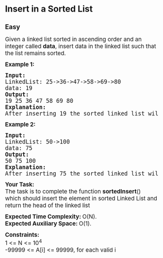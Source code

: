 # Insert in a Sorted List
## Easy
<div class="problems_problem_content__Xm_eO"><p><span style="font-size: 14pt;">Given a linked list sorted in ascending order and an integer called <strong>data</strong>, insert&nbsp;data in the linked list such that the list remains sorted.</span></p>
<p><span style="font-size: 14pt;"><strong>Example 1:</strong></span></p>
<pre style="position: relative;"><span style="font-size: 14pt;"><strong>Input:
</strong>LinkedList: 25-&gt;36-&gt;47-&gt;58-&gt;69-&gt;80
data: 19
<strong>Output: <br></strong>19 25 36 47 58 69 80<br><strong>Explanation:</strong></span><br><span style="font-size: 14pt;">After inserting 19 the sorted linked list will look like the one in the output.</span><div class="open_grepper_editor" title="Edit &amp; Save To Grepper"></div></pre>
<p><span style="font-size: 14pt;"><strong>Example 2:</strong></span></p>
<pre style="position: relative;"><span style="font-size: 14pt;"><strong>Input:
</strong>LinkedList: 50-&gt;100
data: 75
<strong>Output: <br></strong>50 75 100<br><strong>Explanation:</strong><br>After inserting 75 the sorted linked list will look like the one in the output.</span><div class="open_grepper_editor" title="Edit &amp; Save To Grepper"></div></pre>
<p><span style="font-size: 14pt;"><strong>Your&nbsp;Task:</strong><br>The task is to complete the function <strong>sortedInsert</strong>() which should insert the element in sorted Linked List and return the head of the linked list</span></p>
<p><span style="font-size: 14pt;"><strong>Expected Time Complexity:&nbsp;</strong>O(N).<br><strong>Expected Auxiliary Space:&nbsp;</strong>O(1).</span></p>
<p><span style="font-size: 14pt;"><strong>Constraints:</strong><br>1 &lt;= N &lt;= 10<sup>4</sup><br>-99999 &lt;= A[i] &lt;= 99999, for each valid i</span></p></div>